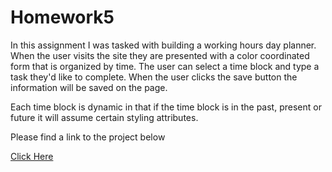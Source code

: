 # Homework5

<p> In this assignment I was tasked with building a working hours day planner. When the user visits the site they are presented with a color coordinated form that is organized by time. The user can select a time block and type a task they'd like to complete. When the user clicks the save button the information will be saved on the page.</p>

<p>Each time block is dynamic in that if the time block is in the past, present or future it will assume certain styling attributes.</p>

<p>Please find a link to the project below</p>

<a href="https://kinzito17.github.io/Homework5/">Click Here</a>
